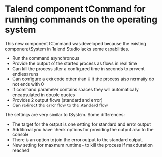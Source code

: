 # Talend component tCommand for running commands on the operating system
This new component tCommand was developed because the existing component tSystem in Talend Studio lacks some capabilities.
* Run the command asynchronous
* Provide the output of the started process as flows in real time
* Can kill the process after a configured time in seconds to prevent endless runs
* Can configure a exit code other than 0 if the process also normally do not ends with 0
* If command parameter contains spaces they will automatically encapsulated in double quotes
* Provides 2 output flows (standard and error)
* Can redirect the error flow to the standard flow
  
The settings are very similar to tSystem.
Some differences:
* The target for the output is one setting for standard and error output
* Additional you have check options for providing the output also to the console
* There is an option to join the error output to the standard output.
* New setting for maximum runtime - to kill the process if max duration reached
